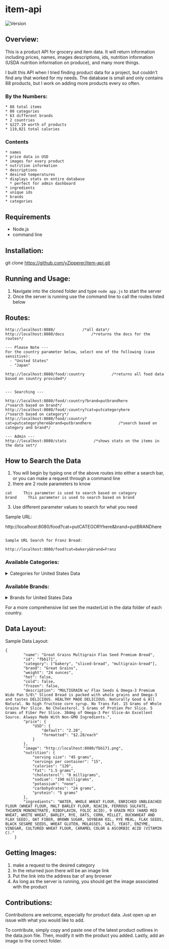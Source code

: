 # item-api
<img alt="Version" src="https://img.shields.io/github/v/release/yZipperer/item-api">

## Overview:
  This is a product API for grocery and item data. It will return information including prices, names, images descriptions, ids, nutrition information (USDA nutrition information on produce), and many more things.

  I built this API when I tried finding product data for a project, but couldn't find any that worked for my needs. The database is small and only contains 88 products, but I work on adding more products every so often.
  
  ### By the Numbers:
    * 88 total items
    * 80 categories
    * 63 different brands
    * 2 countries
    * $227.19 worth of products
    * 119,021 total calories

  ### Contents
    * names
    * price data in USD
    * images for every product
    * nutrition information
    * descriptions
    * desired temperatures
    * displays stats on entire database
      * perfect for admin dashboard
    * ingredients
    * unique ids
    * brands
    * categories

## Requirements

  * Node.js
  * command line

## Installation:
  
  git clone https://github.com/yZipperer/item-api.git
  
## Running and Usage:

  1. Navigate into the cloned folder and type ```node app.js``` to start the server
  2. Once the server is running use the command line to call the routes listed below
  
## Routes:

  ```
  http://localhost:8080/            /*all data*/
  http://localhost:8080/docs            /*returns the docs for the routes*/

  --- Please Note ---
  For the country parameter below, select one of the following (case sensitive):
    - "United States"
    - "Japan"

  http://localhost:8080/food/:country            /*returns all food data based on country provided*/


  --- Searching ---

  http://localhost:8080/food/:country?brand=putbrandhere            /*search based on brand*/
  http://localhost:8080/food/:country?cat=putcategoryhere            /*search based on category*/
  http://localhost:8080/food/:country?cat=putcategoryhere&brand=putbrandhere            /*search based on category and brand*/

  --- Admin ---
  http://localhost:8080/stats            /*shows stats on the items in the data set*/
  ```

## How to Search the Data

  1. You will begin by typing one of the above routes into either a search bar, or you can make a request through a command line
  2. there are 2 route parameters to know
  
    cat     This parameter is used to search based on category
    brand     This parameter is used to search based on brand
    
  3. Use different parameter values to search for what you need
  
  Sample URL:

  http://localhost:8080/food?cat=putCATEGORYhere&brand=putBRANDhere
  ```

  Sample URL Search for Franz Bread:
  
  http://localhost:8080/food?cat=bakery&brand=Franz
  ```

### Available Categories:

<details>
  <summary>Categories for United States Data</summary>
  
  ***Note: these are case sensitive***

```
  Available Categories:
    * produce
      * bakery
          * sliced-bread
          * white-bread
          * multigrain-bread
          * buttermilk-bread
          * butter-bread
          * hawaiian-bread
          * wheat-bread
          * rolls-bread
          * hoagie
          * muffins
          * english-muffins
      * dry-goods
          * flour
          * sugar
          * oats
          * dry-coffee
          * mixes
            * brownie-mix
      * brownies
      * canned
          * canned-produce
      * dairy
          * milk
              * whole-milk
              * 1-percent-milk
          * Eggs
          * cheese
              * sliced-cheese
              * cream-cheese
          * yogurt
      * water
          * bottled-water
          * case-water
          * jug-water
      * candy
          * boxed-candy
          * bar-candy
          * bagged-candy
      * seafood
          * tuna
      * crackers
        * cheddar-crackers
        * peanut-butter-crackers
      * cookies
        * chocolate-cookies
      * chips
        * corn-chip
        * potato-chip
      * (flavors)
          * strawberry
          * chocolate
          * vanilla
          * cheddar
          * chili-cheese
          * honey
          * cinnamon
          * fruit
      * pasta
          * ravioli
          * meatballs
      * coffee
      * popcorn
      * cereal
      * breakfast
      * seasoning
      * vegan
      * vegetarian
      * meat-alternative
      * snacks
      * granola
      * bar
      * jar
      * cup
      * preserves
      * quick-meal
        * quick-lunch
        * quick-dinner
        * quick-breakfast
      * pizza
```

</details>

### Available Brands:

<details>
  <summary>Brands for United States Data</summary>
  
  ***Note: these are case sensitive***

```
  Available Brands:
    * unknown (This is for things like produce and products that don't have a clear brand name)
    * Franz
    * Del Monte
    * Bush's
    * Hunt's
    * Dole
    * Rosarita
    * Manwich
    * Chef Boyardee
    * Gold Medal
    * C&H
    * Quaker
    * Eggland's Best
    * Sargento
    * Meadow Gold
    * TruMoo
    * Grandma Sycamore's
    * Sara Lee
    * Great Grains
    * Aquafina
    * Nestle
    * Crystal Geyser
    * Ball Park
    * Bolthouse Farms
    * Hershey's
    * Yoplait
    * Kraft
    * Campbell's
    * StarKist
    * Whoppers
    * Twizzlers
    * Philadelphia
    * Honey Maid
    * Lay's
    * Nabisco
      * Ritz
      * Chips Ahoy!
      * Nilla
    * Cheez-It
    * Kellogg's
      * Club
      * Froot Loops
    * Pepperidge Farm
      * Goldfish
    * Folgers
    * Pillsbury
      * Funfetti
    * Oreo
    * Thomas'
    * Cheetos
    * Doritos
    * General Mills
      * Cheerios
        * Honey Nut Cheerios
      * Cinnamon Toast Crunch
      * Lucky Charms
    * SunChips
    * McCormick
    * MorningStar Farms
    * Nature Valley
    * Mott's
    * Smucker's
    * Lunchables
    * Totino's
```

</details>

  For a more comprehensive list see the masterList in the data folder of each country.
  
## Data Layout:

Sample Data Layout:
```
{
        "name": "Great Grains Multigrain Flax Seed Premium Bread",
        "id": "fbb171",
        "category": ["bakery", "sliced-bread", "multigrain-bread"],
        "brand": "Great Grains",
        "weight": "24 ounces",
        "hot": false,
        "cold": false,
        "frozen": false,
        "description": "MULTIGRAIN w/ Flax Seeds & Omega-3 Premium Wide Pan 5/8\" Sliced Bread is packed with whole grains and Omega-3 and tastes DELICIOUS. HEALTHY MADE DELICIOUS. Naturally Good & All Natural. No high fructose corn syrup. No Trans Fat. 15 Grams of Whole Grains Per Slice. No Cholesterol. 5 Grams of Protien Per Slice. 5 Grams of Fiber Per Slice. 304mg of Omega-3 Per Slice-An Excellent Source. Always Made With Non-GMO Ingredients.",
        "price": {
            "USD": {
                "default": "2.28",
                "formatted": "$2.28/each"
            }
        },
        "image": "http://localhost:8080/fbb171.png",
        "nutrition": {
            "serving size": "45 grams",
            "servings per container": "15",
            "calories": "120",
            "fat": "1.5 grams",
            "cholesterol": "0 milligrams",
            "sodium": "190 milligrams",
            "potassium": "none",
            "carbohydrates": "24 grams",
            "protein": "5 grams"
        },
        "ingredients": "WATER, WHOLE WHEAT FLOUR, ENRICHED UNBLEACHED FLOUR (WHEAT FLOUR, MALT BARLEY FLOUR, NIACIN, FERROUS SULFATE, THIAMIN MONONITRATE, RIBOFLAVIN, FOLIC ACID), 9 GRAIN MIX (HARD RED WHEAT, WHITE WHEAT, BARLEY, RYE, OATS, CORN, MILLET, BUCKWHEAT AND FLAX SEED), OAT FIBER, BROWN SUGAR, SOYBEAN OIL, RYE MEAL, FLAX SEEDS, BLACK SESAME SEEDS, WHEAT GLUTEN, MOLASSES, SALT, YEAST, ENZYME, VINEGAR, CULTURED WHEAT FLOUR, CARAMEL COLOR & ASCORBIC ACID (VITAMIN C)."
    }
```

## Getting Images:

  1. make a request to the desired category
  2. In the returned json there will be an image link
  3. Put the link into the address bar of any browser
  4. As long as the server is running, you should get the image associated with the product

## Contributions:
  Contributions are welcome, especially for product data. Just open up an issue with what you would like to add.

  To contribute, simply copy and paste one of the latest product outlines in the data.json file. Then, modify it with the product you added. Lastly, add an image to the correct folder.
